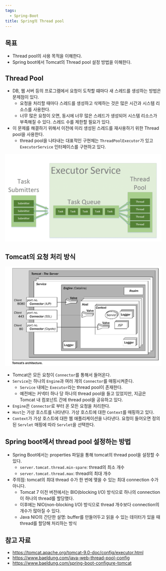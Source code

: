 ```yaml
---
tags:
  - Spring-Boot
title: Spring의 Thread pool
---
```



## 목표

- Thread pool의 사용 목적을 이해한다.
- Spring boot에서 Tomcat의 Thread pool 설정 방법을 이해한다.

## Thread Pool

- DB, 웹 서버 등의 프로그램에서 요청이 도착할 떄마다 새 스레드를 생성하는 방법은 문제점이 있다.
	- 요청을 처리할 때마다 스레드를 생성하고 삭제하는 것은 많은 시간과 시스템 리소스를 사용한다.
	- 너무 많은 요청이 오면, 동시에 너무 많은 스레드가 생성되어 시스템 리소스가 부족해질 수 있다. 스레드 수를 제한할 필요가 있다.
- 이 문제를 해결하기 위해서 이전에 미리 생성된 스레드를 재사용하기 위한 Thread pool을 사용한다.
	- thread pool을 나타내는 대표적인 구현체는 `ThreadPoolExecutor`가 있고 `ExecutorService` 인터페이스를 구현하고 있다.

![](assets/Pasted%20image%2020240411200502.png)

## Tomcat의 요청 처리 방식

![](assets/Pasted%20image%2020240411193420.png)

- Tomcat은 모든 요청이 `Connector`를 통해서 들어온다.
- `Service`는 하나의 `Engine`과 여러 개의 `Connector`를 매핑시켜준다.
	- `Service` 내에는 `Executor`라는 thread pool이 존재한다.
	- 예전에는 커넥터 하나 당 하나의 thread pool을 들고 있었지만, 지금은 Tomcat 내 컴포넌트 간에 thread pool을 공유하고 있다.
- `Engine`은 `Connector`로 부터 온 모든 요청을 처리한다.
- `Host`는 가상 호스트를 나타낸다. 가상 호스트에 대한 `Context`를 매핑하고 있다.
- `Context`가 가상 호스트에 대한 웹 애플리케이션을 나타낸다. 요청이 들어오면 정의된 `Servlet` 매핑에 따라 `Servlet`을 선택한다.

## Spring boot에서 thread pool 설정하는 방법

- Spring Boot에서는 properties 파일을 통해 tomcat의 thread pool을 설정할 수 있다.
	- `server.tomcat.thread.min-spare`: thread의 최소 개수
	- `server.tomcat.thread.max`: thread의 최대 개수
- 주의점: tomcat의 최대 thread 수가 한 번에 맺을 수 있는 최대 connection 수가 아니다.
	- Tomcat 7 이전 버전에서는 BIO(blocking I/O) 방식으로 하나의 connection이 하나의 thread를 할당했다.
	- 이후에는 NIO(non-blocking I/O) 방식으로 thread 개수보다 connection의 개수가 많아질 수 있다.
	- Java NIO의 간단한 설명: buffer를 만들어두고 읽을 수 있는 데이터가 있을 때 thread를 할당해 처리하는 방식

## 참고 자료

- https://tomcat.apache.org/tomcat-9.0-doc/config/executor.html
- https://www.baeldung.com/java-web-thread-pool-config
- https://www.baeldung.com/spring-boot-configure-tomcat
